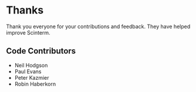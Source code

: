 # Thanks

Thank you everyone for your contributions and feedback. They have helped improve
Scinterm.

## Code Contributors

* Neil Hodgson
* Paul Evans
* Peter Kazmier
* Robin Haberkorn
